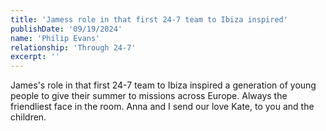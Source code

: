 ```yaml
---
title: 'Jamess role in that first 24-7 team to Ibiza inspired'
publishDate: '09/19/2024'
name: 'Philip Evans'
relationship: 'Through 24-7'
excerpt: ''
---
```


James's role in that first 24-7 team to Ibiza inspired a generation of young people to give their summer to missions across Europe. Always the friendliest face in the room. Anna and I send our love Kate, to you and the children.